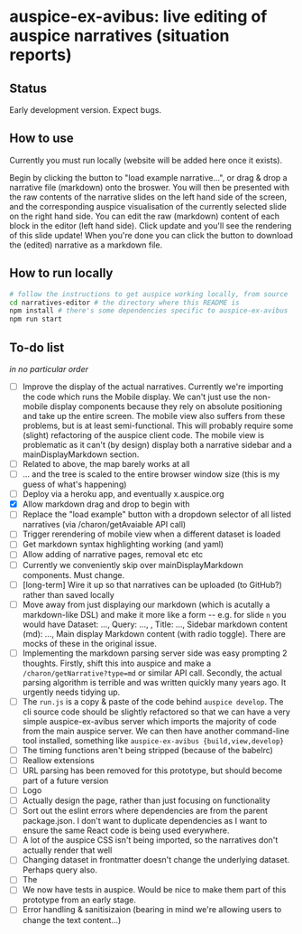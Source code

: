 # auspice-ex-avibus: live editing of auspice narratives (situation reports)

## Status
Early development version. Expect bugs.

## How to use

Currently you must run locally (website will be added here once it exists).

Begin by clicking the button to "load example narrative...", or drag & drop a narrative file (markdown) onto the broswer.
You will then be presented with the raw contents of the narrative slides on the left hand side of the screen, and the corresponding auspice visualisation of the currently selected slide on the right hand side.
You can edit the raw (markdown) content of each block in the editor (left hand side).
Click update and you'll see the rendering of this slide update!
When you're done you can click the button to download the (edited) narrative as a markdown file.

## How to run locally

```bash
# follow the instructions to get auspice working locally, from source
cd narratives-editor # the directory where this README is
npm install # there's some dependencies specific to auspice-ex-avibus
npm run start
```

## To-do list

_in no particular order_

- [ ] Improve the display of the actual narratives. Currently we're importing the code which runs the Mobile display. We can't just use the non-mobile display components because they rely on absolute positioning and take up the entire screen. The mobile view also suffers from these problems, but is at least semi-functional. This will probably require some (slight) refactoring of the auspice client code. The mobile view is problematic as it can't (by design) display both a narrative sidebar and a mainDisplayMarkdown section.
- [ ] Related to above, the map barely works at all
- [ ] ... and the tree is scaled to the entire browser window size (this is my guess of what's happening)
- [ ] Deploy via a heroku app, and eventually x.auspice.org
- [x] Allow markdown drag and drop to begin with
- [ ] Replace the "load example" button with a dropdown selector of all listed narratives (via /charon/getAvaiable API call)
- [ ] Trigger rerendering of mobile view when a different dataset is loaded
- [ ] Get markdown syntax highlighting working (and yaml)
- [ ] Allow adding of narrative pages, removal etc etc
- [ ] Currently we conveniently skip over mainDisplayMarkdown components. Must change.
- [ ] [long-term] Wire it up so that narratives can be uploaded (to GitHub?) rather than saved locally
- [ ] Move away from just displaying our markdown (which is acutally a markdown-like DSL) and make it more like a form -- e.g. for slide `n` you would have Dataset: ..., Query: ..., , Title: ..., Sidebar markdown content (md): ..., Main display Markdown content (with radio toggle). There are mocks of these in the original issue.
- [ ] Implementing the markdown parsing server side was easy prompting 2 thoughts. Firstly, shift this into auspice and make a `/charon/getNarrative?type=md` or similar API call. Secondly, the actual parsing algorithm is terrible and was written quickly many years ago. It urgently needs tidying up.
- [ ] The `run.js` is a copy & paste of the code behind `auspice develop`. The cli source code should be slightly refactored so that we can have a very simple auspice-ex-avibus server which imports the majority of code from the main auspice server. We can then have another command-line tool installed, something like `auspice-ex-avibus {build,view,develop}`
- [ ] The timing functions aren't being stripped (because of the babelrc)
- [ ] Reallow extensions
- [ ] URL parsing has been removed for this prototype, but should become part of a future version
- [ ] Logo
- [ ] Actually design the page, rather than just focusing on functionality
- [ ] Sort out the eslint errors where dependencies are from the parent package.json. I don't want to duplicate dependencies as I want to ensure the same React code is being used everywhere.
- [ ] A lot of the auspice CSS isn't being imported, so the narratives don't actually render that well
- [ ] Changing dataset in frontmatter doesn't change the underlying dataset. Perhaps query also.
- [ ] The 
- [ ] We now have tests in auspice. Would be nice to make them part of this prototype from an early stage.
- [ ] Error handling & sanitisizaion (bearing in mind we're allowing users to change the text content...)